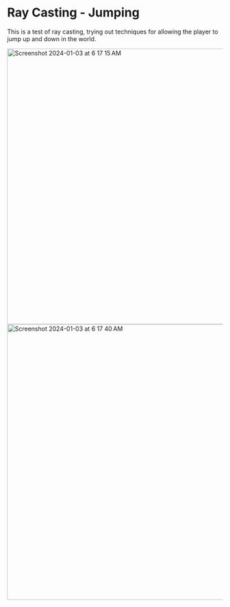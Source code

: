 # Ray Casting - Jumping
This is a test of ray casting, trying out techniques for allowing the player to jump up and down in the world.

<img width="643" alt="Screenshot 2024-01-03 at 6 17 15 AM" src="https://github.com/caseyhild/3D-Scenes-Games/assets/44584719/549892f9-4d6c-4e40-a02f-a91a181eca3d">
<img width="643" alt="Screenshot 2024-01-03 at 6 17 40 AM" src="https://github.com/caseyhild/3D-Scenes-Games/assets/44584719/1a2922ca-2975-4693-bfe7-ad29d392a7b3">
